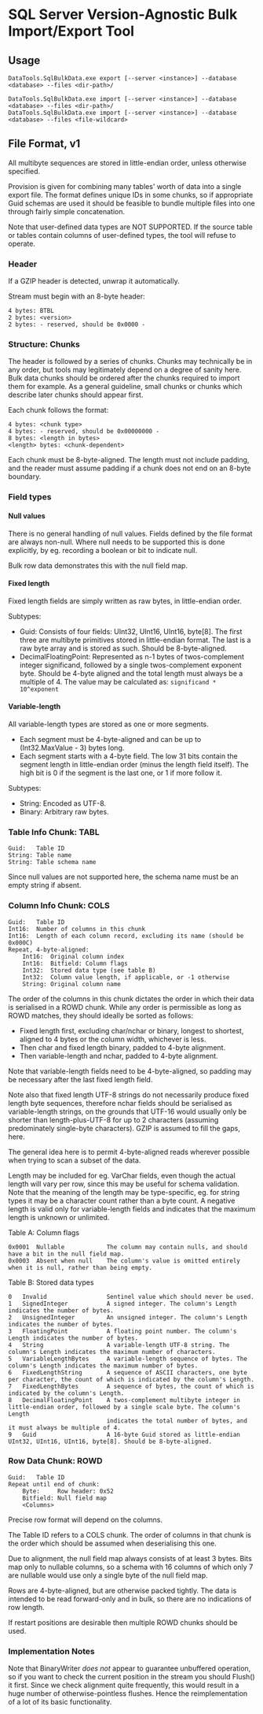 ﻿# SQL Server Version-Agnostic Bulk Import/Export Tool

## Usage

    DataTools.SqlBulkData.exe export [--server <instance>] --database <database> --files <dir-path>/

    DataTools.SqlBulkData.exe import [--server <instance>] --database <database> --files <dir-path>/
    DataTools.SqlBulkData.exe import [--server <instance>] --database <database> --files <file-wildcard>

## File Format, v1

All multibyte sequences are stored in little-endian order, unless otherwise
specified.

Provision is given for combining many tables' worth of data into a single
export file. The format defines unique IDs in some chunks, so if appropriate
Guid schemas are used it should be feasible to bundle multiple files into one
through fairly simple concatenation.

Note that user-defined data types are NOT SUPPORTED. If the source table or
tables contain columns of user-defined types, the tool will refuse to operate.

### Header

If a GZIP header is detected, unwrap it automatically.

Stream must begin with an 8-byte header:

    4 bytes: BTBL
    2 bytes: <version>
    2 bytes: - reserved, should be 0x0000 -

### Structure: Chunks

The header is followed by a series of chunks. Chunks may technically be in any
order, but tools may legitimately depend on a degree of sanity here. Bulk data
chunks should be ordered after the chunks required to import them for example.
As a general guideline, small chunks or chunks which describe later chunks
should appear first.

Each chunk follows the format:

    4 bytes: <chunk type>
    4 bytes: - reserved, should be 0x00000000 -
    8 bytes: <length in bytes>
    <length> bytes: <chunk-dependent>

Each chunk must be 8-byte-aligned. The length must not include padding, and
the reader must assume padding if a chunk does not end on an 8-byte boundary.

### Field types

#### Null values

There is no general handling of null values. Fields defined by the file
format are always non-null. Where null needs to be supported this is done
explicitly, by eg. recording a boolean or bit to indicate null.

Bulk row data demonstrates this with the null field map.

#### Fixed length

Fixed length fields are simply written as raw bytes, in little-endian order.

Subtypes:
* Guid: Consists of four fields: UInt32, UInt16, UInt16, byte[8]. The first
  three are multibyte primitives stored in little-endian format. The last is
  a raw byte array and is stored as such. Should be 8-byte-aligned.
* DecimalFloatingPoint: Represented as n-1 bytes of twos-complement integer
  significand, followed by a single twos-complement exponent byte. Should be
  4-byte aligned and the total length must always be a multiple of 4. The
  value may be calculated as: `significand * 10^exponent`

#### Variable-length

All variable-length types are stored as one or more segments.
* Each segment must be 4-byte-aligned and can be up to (Int32.MaxValue - 3)
  bytes long.
* Each segment starts with a 4-byte field. The low 31 bits contain the segment
  length in little-endian order (minus the length field itself). The high bit
  is 0 if the segment is the last one, or 1 if more follow it.

Subtypes:
* String: Encoded as UTF-8.
* Binary: Arbitrary raw bytes.

### Table Info Chunk: TABL

    Guid:   Table ID
    String: Table name
    String: Table schema name

Since null values are not supported here, the schema name must be an empty
string if absent.

### Column Info Chunk: COLS

    Guid:   Table ID
    Int16:  Number of columns in this chunk
    Int16:  Length of each column record, excluding its name (should be 0x000C)
    Repeat, 4-byte-aligned:
        Int16:  Original column index
        Int16:  Bitfield: Column flags
        Int32:  Stored data type (see table B)
        Int32:  Column value length, if applicable, or -1 otherwise
        String: Original column name

The order of the columns in this chunk dictates the order in which their data
is serialised in a ROWD chunk. While any order is permissible as long as ROWD
matches, they should ideally be sorted as follows:

* Fixed length first, excluding char/nchar or binary, longest to shortest,
  aligned to 4 bytes or the column width, whichever is less.
* Then char and fixed length binary, padded to 4-byte alignment.
* Then variable-length and nchar, padded to 4-byte alignment.

Note that variable-length fields need to be 4-byte-aligned, so padding may be
necessary after the last fixed length field.

Note also that fixed length UTF-8 strings do not necessarily produce fixed 
length byte sequences, therefore nchar fields should be serialised as
variable-length strings, on the grounds that UTF-16 would usually only be
shorter than length-plus-UTF-8 for up to 2 characters (assuming predominately
single-byte characters). GZIP is assumed to fill the gaps, here.

The general idea here is to permit 4-byte-aligned reads wherever possible when
trying to scan a subset of the data.

Length may be included for eg. VarChar fields, even though the actual length
will vary per row, since this may be useful for schema validation. Note that
the meaning of the length may be type-specific, eg. for string types it may
be a character count rather than a byte count.
A negative length is valid only for variable-length fields and indicates
that the maximum length is unknown or unlimited.

Table A: Column flags

    0x0001  Nullable            The column may contain nulls, and should have a bit in the null field map.
    0x0003  Absent when null    The column's value is omitted entirely when it is null, rather than being empty.


Table B: Stored data types

    0   Invalid                 Sentinel value which should never be used.
    1   SignedInteger           A signed integer. The column's Length indicates the number of bytes.
    2   UnsignedInteger         An unsigned integer. The column's Length indicates the number of bytes.
    3   FloatingPoint           A floating point number. The column's Length indicates the number of bytes.
    4   String                  A variable-length UTF-8 string. The column's Length indicates the maximum number of characters.
    5   VariableLengthBytes     A variable-length sequence of bytes. The column's Length indicates the maximum number of bytes.
    6   FixedLengthString       A sequence of ASCII characters, one byte per character, the count of which is indicated by the column's Length.
    7   FixedLengthBytes        A sequence of bytes, the count of which is indicated by the column's Length.
    8   DecimalFloatingPoint    A twos-complement multibyte integer in little-endian order, followed by a single scale byte. The column's Length
                                indicates the total number of bytes, and it must always be multiple of 4.
    9   Guid                    A 16-byte Guid stored as little-endian UInt32, UInt16, UInt16, byte[8]. Should be 8-byte-aligned.

### Row Data Chunk: ROWD

    Guid:   Table ID
    Repeat until end of chunk:
        Byte:     Row header: 0x52
        Bitfield: Null field map
        <Columns>

Precise row format will depend on the columns.

The Table ID refers to a COLS chunk. The order of columns in that chunk is
the order which should be assumed when deserialising this one.

Due to alignment, the null field map always consists of at least 3 bytes. Bits
map only to nullable columns, so a schema with 16 columns of which only 7 are
nullable would use only a single byte of the null field map.

Rows are 4-byte-aligned, but are otherwise packed tightly. The data is
intended to be read forward-only and in bulk, so there are no indications of
row length.

If restart positions are desirable then multiple ROWD chunks should be used.

### Implementation Notes

Note that BinaryWriter *does not* appear to guarantee unbuffered operation, so
if you want to check the current position in the stream you should Flush() it
first. Since we check alignment quite frequently, this would result in a huge
number of otherwise-pointless flushes. Hence the reimplementation of a lot of
its basic functionality.
